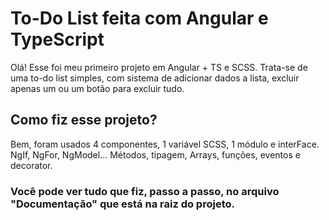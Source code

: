 <h1> To-Do List feita com Angular e TypeScript </h1>

<p> Olá! Esse foi meu primeiro projeto em Angular + TS e SCSS. Trata-se de uma to-do list simples, com sistema de adicionar dados a lista, excluir apenas um ou um botão para excluir tudo. </p>

<h2> Como fiz esse projeto? </h2>

<p> Bem, foram usados 4 componentes, 1 variável SCSS, 1 módulo e interFace. <br>
NgIf, NgFor, NgModel... Métodos, tipagem, Arrays, funções, eventos e decorator. </p>

<h3> Você pode ver tudo que fiz, passo a passo, no arquivo "Documentação" que está na raiz do projeto. </h3>
  
